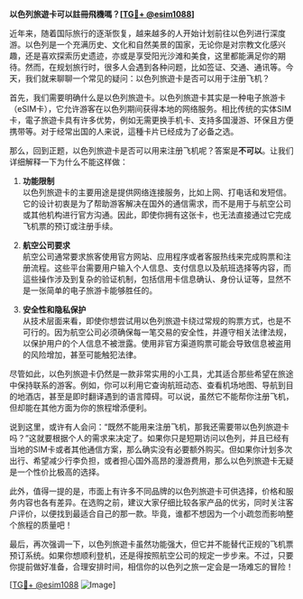 **以色列旅遊卡可以註冊飛機嗎？[[TG💪+ @esim1088](https://t.me/s/esim1088)]**

近年来，随着国际旅行的逐渐恢复，越来越多的人开始计划前往以色列进行深度游。以色列是一个充满历史、文化和自然美景的国家，无论你是对宗教文化感兴趣，还是喜欢探索历史遗迹，亦或是享受阳光沙滩和美食，这里都能满足你的期待。然而，在规划旅行时，很多人会遇到各种问题，比如签证、交通、通讯等。今天，我们就来聊聊一个常见的疑问：以色列旅遊卡是否可以用于注册飞机？

首先，我们需要明确什么是以色列旅遊卡。以色列旅遊卡其实是一种电子旅游卡（eSIM卡），它允许游客在以色列期间获得本地的网络服务。相比传统的实体SIM卡，電子旅遊卡具有许多优势，例如无需更换手机卡、支持多国漫游、环保且方便携带等。对于经常出国的人来说，這種卡片已经成为了必备之选。

那么，回到正题，以色列旅遊卡是否可以用来注册飞机呢？答案是**不可以**。让我们详细解释一下为什么不能这样做：

1. **功能限制**  
以色列旅遊卡的主要用途是提供网络连接服务，比如上网、打电话和发短信。它的设计初衷是为了帮助游客解决在国外的通信需求，而不是用于与航空公司或其他机构进行官方沟通。因此，即使你拥有这张卡，也无法直接通过它完成飞机票的预订或注册手续。

2. **航空公司要求**  
航空公司通常要求旅客使用官方网站、应用程序或者客服热线来完成购票和注册流程。这些平台需要用户输入个人信息、支付信息以及航班选择等内容，而這些操作涉及到复杂的验证机制，包括信用卡信息确认、身份认证等，显然不是一张简单的电子旅游卡能够胜任的。

3. **安全性和隐私保护**  
从技术层面来看，即使你想尝试用以色列旅遊卡绕过常规的购票方式，也是不可行的。因为航空公司必须确保每一笔交易的安全性，并遵守相关法律法规，以保护用户的个人信息不被泄露。使用非官方渠道购票可能会导致信息被盗用的风险增加，甚至可能触犯法律。

尽管如此，以色列旅遊卡仍然是一款非常实用的小工具，尤其适合那些希望在旅途中保持联系的游客。例如，你可以利用它查询航班动态、查看机场地图、导航到目的地酒店，甚至是即时翻译遇到的语言障碍。可以说，虽然它不能帮你注册飞机，但却能在其他方面为你的旅程增添便利。

说到这里，或许有人会问：“既然不能用来注册飞机，那我还需要带以色列旅遊卡吗？”这就要根据个人的需求来决定了。如果你只是短期访问以色列，并且已经有当地的SIM卡或者其他通信方案，那么确实没有必要额外购买。但如果你计划多次出行、希望减少行李负担，或者担心国外高昂的漫游费用，那么以色列旅遊卡无疑是一个性价比极高的选择。

此外，值得一提的是，市面上有许多不同品牌的以色列旅遊卡可供选择，价格和服务内容也各有差异。在选购之前，建议大家仔细比较各家产品的优劣，同时关注客户评价，以便找到最适合自己的那一款。毕竟，谁都不想因为一个小疏忽而影响整个旅程的质量吧！

最后，再次强调一下，以色列旅遊卡虽然功能强大，但它并不能替代正规的飞机票预订系统。如果你想顺利登机，还是得按照航空公司的规定一步步来。不过，只要你提前做好准备，合理安排时间，相信你的以色列之旅一定会是一场难忘的冒险！

[[TG💪+ @esim1088](https://t.me/s/esim1088) ![Image](https://i.postimg.cc/4NQfJmqS/Snipaste-2025-05-13-00-14-12.png)]